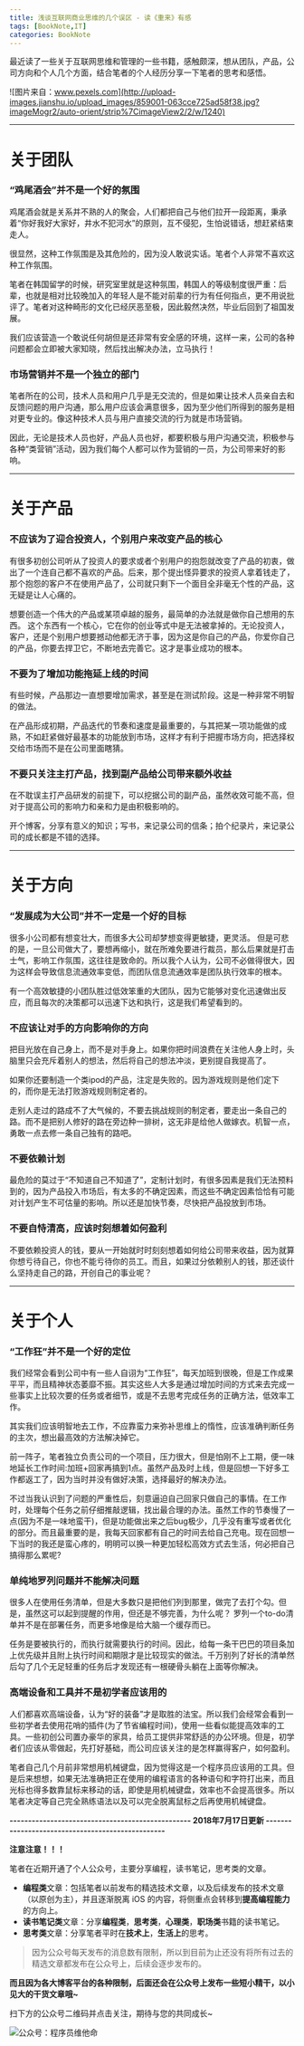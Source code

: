 ```yaml
---
title: 浅谈互联网商业思维的几个误区 - 读《重来》有感
tags: [BookNote,IT]
categories: BookNote
---
```


最近读了一些关于互联网思维和管理的一些书籍，感触颇深，想从团队，产品，公司方向和个人几个方面，结合笔者的个人经历分享一下笔者的思考和感悟。



![图片来自：www.pexels.com](http://upload-images.jianshu.io/upload_images/859001-063cce725ad58f38.jpg?imageMogr2/auto-orient/strip%7CimageView2/2/w/1240)

<!-- more -->

---

# 关于团队
### “鸡尾酒会”并不是一个好的氛围

鸡尾酒会就是关系并不熟的人的聚会，人们都把自己与他们拉开一段距离，秉承着“你好我好大家好，井水不犯河水”的原则，互不侵犯，生怕说错话，想赶紧结束走人。

很显然，这种工作氛围是及其危险的，因为没人敢说实话。笔者个人非常不喜欢这种工作氛围。

笔者在韩国留学的时候，研究室里就是这种氛围，韩国人的等级制度很严重：后辈，也就是相对比较晚加入的年轻人是不能对前辈的行为有任何指点，更不用说批评了。笔者对这种畸形的文化已经厌恶至极，因此毅然决然，毕业后回到了祖国发展。

我们应该营造一个敢说任何胡但是还非常有安全感的环境，这样一来，公司的各种问题都会立即被大家知晓，然后找出解决办法，立马执行！


### 市场营销并不是一个独立的部门

笔者所在的公司，技术人员和用户几乎是无交流的，但是如果让技术人员亲自去和反馈问题的用户沟通，那么用户应该会满意很多，因为至少他们所得到的服务是相对更专业的。像这种技术人员与用户直接交流的行为就是市场营销。

因此，无论是技术人员也好，产品人员也好，都要积极与用户沟通交流，积极参与各种“类营销”活动，因为我们每个人都可以作为营销的一员，为公司带来好的影响。

---
# 关于产品

### 不应该为了迎合投资人，个别用户来改变产品的核心

有很多初创公司听从了投资人的要求或者个别用户的抱怨就改变了产品的初衷，做出了一个连自己都不喜欢的产品。后来，那个提出怪异要求的投资人拿着钱走了，那个抱怨的客户不在使用产品了，公司就只剩下一个面目全非毫无个性的产品，这无疑是让人心痛的。

想要创造一个伟大的产品或某项卓越的服务，最简单的办法就是做你自己想用的东西。
这个东西有一个核心，它在你的创业等式中是无法被拿掉的。无论投资人，客户，还是个别用户想要撼动他都无济于事，因为这是你自己的产品，你爱你自己的产品，你要去捍卫它，不断地去完善它。这才是事业成功的根本。


### 不要为了增加功能拖延上线的时间

有些时候，产品那边一直想要增加需求，甚至是在测试阶段。这是一种非常不明智的做法。

在产品形成初期，产品迭代的节奏和速度是最重要的，与其把某一项功能做的成熟，不如赶紧做好最基本的功能放到市场，这样才有利于把握市场方向，把选择权交给市场而不是在公司里面瞎猜。


### 不要只关注主打产品，找到副产品给公司带来额外收益

在不耽误主打产品研发的前提下，可以挖据公司的副产品，虽然收效可能不高，但对于提高公司的影响力和亲和力是由积极影响的。

开个博客，分享有意义的知识；写书，来记录公司的信条；拍个纪录片，来记录公司的成长都是不错的选择。

---

# 关于方向

### “发展成为大公司”并不一定是一个好的目标

很多小公司都有想变壮大，而很多大公司却梦想变得更敏捷，更灵活。
但是可悲的是，一旦公司做大了，要想再缩小，就在所难免要进行裁员，那么后果就是打击士气，影响工作氛围，这往往是致命的。所以我个人认为，公司不必做得很大，因为这样会导致信息流通效率变低，而团队信息流通效率是团队执行效率的根本。

有一个高效敏捷的小团队胜过低效笨重的大团队，因为它能够对变化迅速做出反应，而且每次的决策都可以迅速下达和执行，这是我们希望看到的。


### 不应该让对手的方向影响你的方向

把目光放在自己身上，而不是对手身上。如果你把时间浪费在关注他人身上时，头脑里只会充斥着别人的想法，然后将自己的想法冲淡，更别提自我提高了。

如果你还要制造一个类ipod的产品，注定是失败的。因为游戏规则是他们定下的，而你是无法打败游戏规则制定者的。

走别人走过的路成不了大气候的，不要去挑战规则的制定者，要走出一条自己的路。而不是把别人修好的路在旁边种一排树，这无非是给他人做嫁衣。机智一点，勇敢一点去修一条自己独有的路吧。


### 不要依赖计划

最危险的莫过于“不知道自己不知道了”，定制计划时，有很多因素是我们无法预料到的，因为产品投入市场后，有太多的不确定因素，而这些不确定因素恰恰有可能对计划产生不可估量的影响。所以还是加快节奏，尽快把产品投放到市场。

### 不要自恃清高，应该时刻想着如何盈利

不要依赖投资人的钱，要从一开始就时时刻刻想着如何给公司带来收益，因为就算你想亏待自己，你也不能亏待你的员工。而且，如果过分依赖别人的钱，那还谈什么坚持走自己的路，开创自己的事业呢？

----
# 关于个人
### “工作狂”并不是一个好的定位

我们经常会看到公司中有一些人自诩为“工作狂”，每天加班到很晚，但是工作成果平平，而且精神状态萎靡不振。其实这些人大多是通过增加时间的方式来去完成一些事实上比较次要的任务或者细节，或是不去思考完成任务的正确方法，低效率工作。

其实我们应该明智地去工作，不应靠蛮力来弥补思维上的惰性，应该准确判断任务的主次，想出最高效的方法解决掉它。

前一阵子，笔者独立负责公司的一个项目，压力很大，但是怕刚不上工期，便一味地延长工作时间:加班+回家再搞到1点。虽然产品及时上线，但是回想一下好多工作都返工了，因为当时并没有做好决策，选择最好的解决办法。

不过当我认识到了问题的严重性后，刻意逼迫自己回家只做自己的事情。在工作时，处理每个任务之前仔细推敲逻辑，找出最合理的办法。虽然工作的节奏慢了一点(因为不是一味地蛮干)，但是功能做出来之后bug极少，几乎没有重写或者优化的部分。而且最重要的是，我每天回家都有自己的时间去给自己充电。现在回想一下当时的我还是蛮心疼的，明明可以换一种更加轻松高效方式去生活，何必把自己搞得那么累呢?

### 单纯地罗列问题并不能解决问题

很多人在使用任务清单，但是大多数只是把他们列到那里，做完了去打个勾。但是，虽然这可以起到提醒的作用，但还是不够完善，为什么呢？
罗列一个to-do清单并不是在部署任务，而更多地像是给大脑一个缓存而已。

任务是要被执行的，而执行就需要执行的时间。因此，给每一条干巴巴的项目条加上优先级并且附上执行时间和期限才是比较现实的做法。千万别列了好长的清单然后勾了几个无足轻重的任务后才发现还有一根硬骨头躺在上面等你解决。

### 高端设备和工具并不是初学者应该用的

人们都喜欢高端设备，认为“好的装备”才是取胜的法宝。所以我们会经常会看到一些初学者去使用花哨的插件(为了节省编程时间)，使用一些看似能提高效率的工具。一些初创公司置办豪华的家具，给员工提供非常舒适的办公环境。但是，初学者们应该从零做起，先打好基础，而公司应该关注的是怎样赢得客户，如何盈利。

笔者自己几个月前非常想用机械键盘，因为觉得这是一个程序员应该用的工具。但是后来想想，如果无法准确把正在使用的编程语言的各种语句和字符打出来，而且光标也得多数靠鼠标来移动的话，即使是用机械键盘，效率也不会提高很多。所以笔者决定等自己完全熟练语法以及可以完全脱离鼠标之后再使用机械键盘。



**-------------------------------------------------   2018年7月17日更新  -------------------------------------------------**


**注意注意！！！**

笔者在近期开通了个人公众号，主要分享编程，读书笔记，思考类的文章。

- **编程类**文章：包括笔者以前发布的精选技术文章，以及后续发布的技术文章（以原创为主），并且逐渐脱离 iOS 的内容，将侧重点会转移到**提高编程能力**的方向上。
- **读书笔记类**文章：分享**编程类**，**思考类**，**心理类**，**职场类**书籍的读书笔记。
- **思考类**文章：分享笔者平时在**技术上**，**生活上**的思考。

>因为公众号每天发布的消息数有限制，所以到目前为止还没有将所有过去的精选文章都发布在公众号上，后续会逐步发布的。

**而且因为各大博客平台的各种限制，后面还会在公众号上发布一些短小精干，以小见大的干货文章哦~**

扫下方的公众号二维码并点击关注，期待与您的共同成长~

![公众号：程序员维他命](http://upload-images.jianshu.io/upload_images/859001-5bddfacafb9e9079.jpeg?imageMogr2/auto-orient/strip%7CimageView2/2/w/1240)



